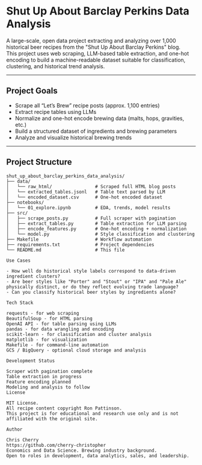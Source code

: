 # Shut Up About Barclay Perkins Data Analysis

A large-scale, open data project extracting and analyzing over 1,000 historical beer recipes from the "Shut Up About Barclay Perkins" blog.  
This project uses web scraping, LLM-based table extraction, and one-hot encoding to build a machine-readable dataset suitable for classification, clustering, and historical trend analysis.

---

## Project Goals

- Scrape all “Let’s Brew” recipe posts (approx. 1,100 entries)
- Extract recipe tables using LLMs
- Normalize and one-hot encode brewing data (malts, hops, gravities, etc.)
- Build a structured dataset of ingredients and brewing parameters
- Analyze and visualize historical brewing trends

---

## Project Structure

```text
shut_up_about_barclay_perkins_data_analysis/
├── data/
│   └── raw_html/                # Scraped full HTML blog posts
│   └── extracted_tables.jsonl   # Table text parsed by LLM
│   └── encoded_dataset.csv      # One-hot encoded dataset
├── notebooks/
│   └── 01_explore.ipynb         # EDA, trends, model results
├── src/
│   ├── scrape_posts.py          # Full scraper with pagination
│   ├── extract_tables.py        # Table extraction for LLM parsing
│   ├── encode_features.py       # One-hot encoding + normalization
│   └── model.py                 # Style classification and clustering
├── Makefile                     # Workflow automation
├── requirements.txt             # Project dependencies
└── README.md                    # This file

Use Cases

- How well do historical style labels correspond to data-driven ingredient clusters?
- Are beer styles like "Porter" and "Stout" or "IPA" and "Pale Ale" physically distinct, or do they reflect evolving trade language?
- Can you classify historical beer styles by ingredients alone?

Tech Stack

requests - for web scraping
BeautifulSoup - for HTML parsing
OpenAI API - for table parsing using LLMs
pandas - for data wrangling and encoding
scikit-learn - for classification and cluster analysis
matplotlib - for visualization
Makefile - for command-line automation
GCS / BigQuery - optional cloud storage and analysis

Development Status

Scraper with pagination complete
Table extraction in progress
Feature encoding planned
Modeling and analysis to follow
License

MIT License.
All recipe content copyright Ron Pattinson.
This project is for educational and research use only and is not affiliated with the original site.

Author

Chris Cherry
https://github.com/cherry-christopher
Economics and Data Science. Brewing industry background.
Open to roles in development, data analytics, sales, and leadership.
